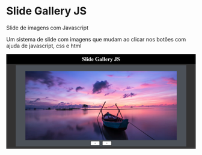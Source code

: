 # Slide Gallery JS
Slide de imagens com Javascript

Um sistema de slide com imagens que mudam ao clicar nos botões com ajuda de javascript, css e html

![slide gallery js](image.png "Slide Gallery JS")
